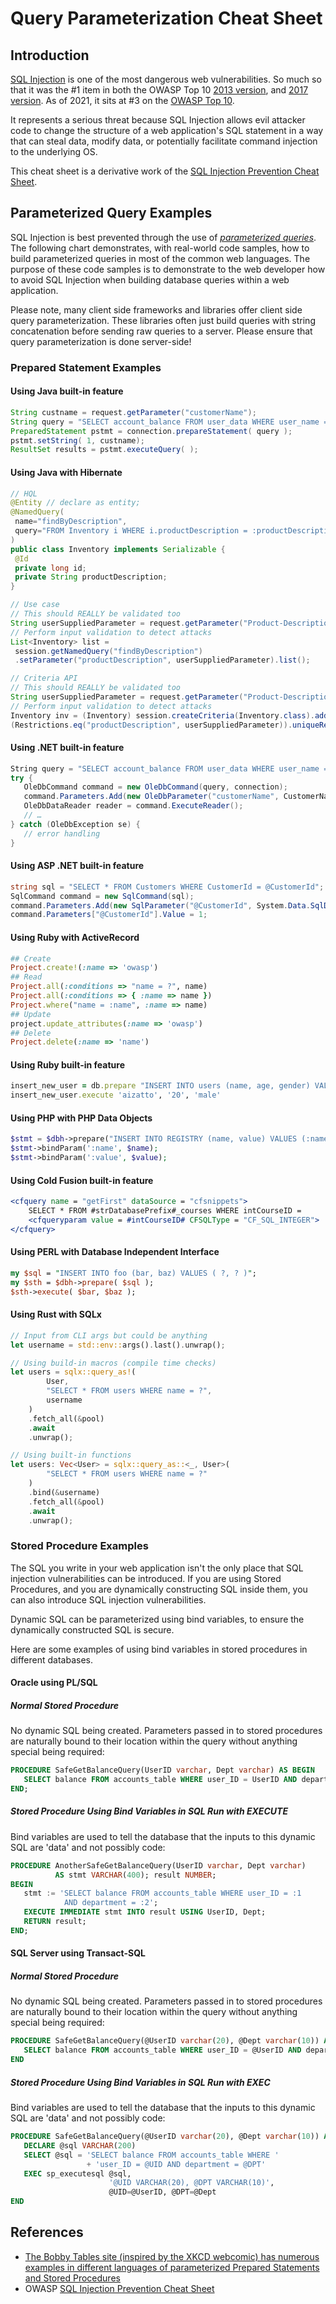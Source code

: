 # Query Parameterization Cheat Sheet

## Introduction

[SQL Injection](https://owasp.org/www-community/attacks/SQL_Injection) is one of the most dangerous web vulnerabilities. So much so that it was the #1 item in both the OWASP Top 10 [2013 version](https://wiki.owasp.org/index.php/Top_10_2013-A1-Injection), and [2017 version](https://owasp.org/www-project-top-ten/2017/A1_2017-Injection.html). As of 2021, it sits at #3 on the [OWASP Top 10](https://owasp.org/Top10/A03_2021-Injection/).

It represents a serious threat because SQL Injection allows evil attacker code to change the structure of a web application's SQL statement in a way that can steal data, modify data, or potentially facilitate command injection to the underlying OS.

This cheat sheet is a derivative work of the [SQL Injection Prevention Cheat Sheet](SQL_Injection_Prevention_Cheat_Sheet.md).

## Parameterized Query Examples

SQL Injection is best prevented through the use of [_parameterized queries_](SQL_Injection_Prevention_Cheat_Sheet.md). The following chart demonstrates, with real-world code samples, how to build parameterized queries in most of the common web languages. The purpose of these code samples is to demonstrate to the web developer how to avoid SQL Injection when building database queries within a web application.

Please note, many client side frameworks and libraries offer client side query parameterization. These libraries often just build queries with string concatenation before sending raw queries to a server. Please ensure that query parameterization is done server-side!

### Prepared Statement Examples

#### Using Java built-in feature

```java
String custname = request.getParameter("customerName");
String query = "SELECT account_balance FROM user_data WHERE user_name = ? ";
PreparedStatement pstmt = connection.prepareStatement( query );
pstmt.setString( 1, custname);
ResultSet results = pstmt.executeQuery( );
```

#### Using Java with Hibernate

```java
// HQL
@Entity // declare as entity;
@NamedQuery(
 name="findByDescription",
 query="FROM Inventory i WHERE i.productDescription = :productDescription"
)
public class Inventory implements Serializable {
 @Id
 private long id;
 private String productDescription;
}

// Use case
// This should REALLY be validated too
String userSuppliedParameter = request.getParameter("Product-Description");
// Perform input validation to detect attacks
List<Inventory> list =
 session.getNamedQuery("findByDescription")
 .setParameter("productDescription", userSuppliedParameter).list();

// Criteria API
// This should REALLY be validated too
String userSuppliedParameter = request.getParameter("Product-Description");
// Perform input validation to detect attacks
Inventory inv = (Inventory) session.createCriteria(Inventory.class).add
(Restrictions.eq("productDescription", userSuppliedParameter)).uniqueResult();
```

#### Using .NET built-in feature

```csharp
String query = "SELECT account_balance FROM user_data WHERE user_name = ?";
try {
   OleDbCommand command = new OleDbCommand(query, connection);
   command.Parameters.Add(new OleDbParameter("customerName", CustomerName Name.Text));
   OleDbDataReader reader = command.ExecuteReader();
   // …
} catch (OleDbException se) {
   // error handling
}
```

#### Using ASP .NET built-in feature

```csharp
string sql = "SELECT * FROM Customers WHERE CustomerId = @CustomerId";
SqlCommand command = new SqlCommand(sql);
command.Parameters.Add(new SqlParameter("@CustomerId", System.Data.SqlDbType.Int));
command.Parameters["@CustomerId"].Value = 1;
```

#### Using Ruby with ActiveRecord

```ruby
## Create
Project.create!(:name => 'owasp')
## Read
Project.all(:conditions => "name = ?", name)
Project.all(:conditions => { :name => name })
Project.where("name = :name", :name => name)
## Update
project.update_attributes(:name => 'owasp')
## Delete
Project.delete(:name => 'name')
```

#### Using Ruby built-in feature

```ruby
insert_new_user = db.prepare "INSERT INTO users (name, age, gender) VALUES (?, ? ,?)"
insert_new_user.execute 'aizatto', '20', 'male'
```

#### Using PHP with PHP Data Objects

```php
$stmt = $dbh->prepare("INSERT INTO REGISTRY (name, value) VALUES (:name, :value)");
$stmt->bindParam(':name', $name);
$stmt->bindParam(':value', $value);
```

#### Using Cold Fusion built-in feature

```coldfusion
<cfquery name = "getFirst" dataSource = "cfsnippets">
    SELECT * FROM #strDatabasePrefix#_courses WHERE intCourseID =
    <cfqueryparam value = #intCourseID# CFSQLType = "CF_SQL_INTEGER">
</cfquery>
```

#### Using PERL with Database Independent Interface

```perl
my $sql = "INSERT INTO foo (bar, baz) VALUES ( ?, ? )";
my $sth = $dbh->prepare( $sql );
$sth->execute( $bar, $baz );
```

#### Using Rust with SQLx

<!-- contributed by GeekMasher -->

```rust
// Input from CLI args but could be anything
let username = std::env::args().last().unwrap();

// Using build-in macros (compile time checks)
let users = sqlx::query_as!(
        User,
        "SELECT * FROM users WHERE name = ?",
        username
    )
    .fetch_all(&pool)
    .await
    .unwrap();

// Using built-in functions
let users: Vec<User> = sqlx::query_as::<_, User>(
        "SELECT * FROM users WHERE name = ?"
    )
    .bind(&username)
    .fetch_all(&pool)
    .await
    .unwrap();
```

### Stored Procedure Examples

The SQL you write in your web application isn't the only place that SQL injection vulnerabilities can be introduced. If you are using Stored Procedures, and you are dynamically constructing SQL inside them, you can also introduce SQL injection vulnerabilities.

Dynamic SQL can be parameterized using bind variables, to ensure the dynamically constructed SQL is secure.

Here are some examples of using bind variables in stored procedures in different databases.

#### Oracle using PL/SQL

##### Normal Stored Procedure

No dynamic SQL being created. Parameters passed in to stored procedures are naturally bound to their location within the query without anything special being required:

```sql
PROCEDURE SafeGetBalanceQuery(UserID varchar, Dept varchar) AS BEGIN
   SELECT balance FROM accounts_table WHERE user_ID = UserID AND department = Dept;
END;
```

##### Stored Procedure Using Bind Variables in SQL Run with EXECUTE

Bind variables are used to tell the database that the inputs to this dynamic SQL are 'data' and not possibly code:

```sql
PROCEDURE AnotherSafeGetBalanceQuery(UserID varchar, Dept varchar)
          AS stmt VARCHAR(400); result NUMBER;
BEGIN
   stmt := 'SELECT balance FROM accounts_table WHERE user_ID = :1
            AND department = :2';
   EXECUTE IMMEDIATE stmt INTO result USING UserID, Dept;
   RETURN result;
END;
```

#### SQL Server using Transact-SQL

##### Normal Stored Procedure

No dynamic SQL being created. Parameters passed in to stored procedures are naturally bound to their location within the query without anything special being required:

```sql
PROCEDURE SafeGetBalanceQuery(@UserID varchar(20), @Dept varchar(10)) AS BEGIN
   SELECT balance FROM accounts_table WHERE user_ID = @UserID AND department = @Dept
END
```

##### Stored Procedure Using Bind Variables in SQL Run with EXEC

Bind variables are used to tell the database that the inputs to this dynamic SQL are 'data' and not possibly code:

```sql
PROCEDURE SafeGetBalanceQuery(@UserID varchar(20), @Dept varchar(10)) AS BEGIN
   DECLARE @sql VARCHAR(200)
   SELECT @sql = 'SELECT balance FROM accounts_table WHERE '
                 + 'user_ID = @UID AND department = @DPT'
   EXEC sp_executesql @sql,
                      '@UID VARCHAR(20), @DPT VARCHAR(10)',
                      @UID=@UserID, @DPT=@Dept
END
```

## References

-   [The Bobby Tables site (inspired by the XKCD webcomic) has numerous examples in different languages of parameterized Prepared Statements and Stored Procedures](http://bobby-tables.com/)
-   OWASP [SQL Injection Prevention Cheat Sheet](SQL_Injection_Prevention_Cheat_Sheet.md)
